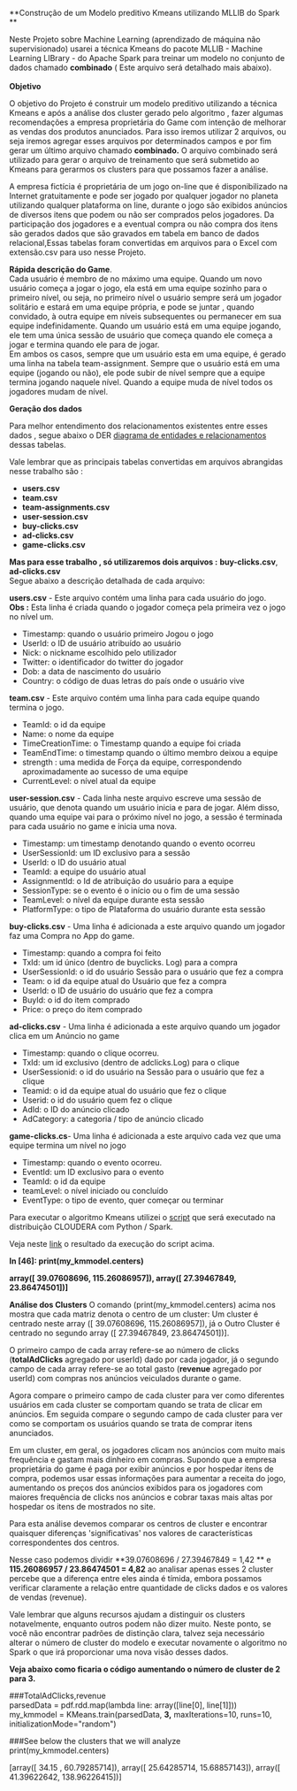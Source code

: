 **Construção de um Modelo preditivo Kmeans utilizando MLLIB do Spark **

Neste Projeto  sobre  Machine  Learning (aprendizado de máquina não supervisionado) usarei a técnica Kmeans do pacote MLLIB - Machine Learning LIBrary - do Apache Spark para treinar um modelo no conjunto de  dados chamado **combinado** ( Este arquivo será detalhado mais abaixo).<br/>                                
**Objetivo**<br/> 
 

 O objetivo do Projeto é construir um modelo preditivo utilizando a técnica Kmeans e após a análise dos cluster gerado pelo algoritmo , fazer algumas recomendações a empresa proprietária do Game com intenção de melhorar as vendas dos produtos anunciados. Para isso iremos utilizar 2 arquivos, ou seja iremos agregar esses arquivos por determinados campos e por fim gerar um último arquivo chamado **combinado.** O arquivo combinado será utilizado para gerar o arquivo de treinamento que será submetido ao Kmeans para gerarmos os clusters para que possamos fazer a análise.   

A empresa fictícia é proprietária de um jogo on-line que é disponibilizado na Internet gratuitamente e pode ser jogado por qualquer jogador no planeta utilizando qualquer plataforma on line, durante o jogo são exibidos anúncios de diversos itens que podem ou não ser comprados pelos jogadores. Da participação dos jogadores e a eventual compra ou não compra dos itens  são gerados dados que são gravados em tabela em banco de dados relacional,Essas tabelas foram convertidas em arquivos para o Excel com extensão.csv para  uso nesse Projeto.<br/>
 
**Rápida descrição do Game**.<br/>
Cada usuário é membro de no máximo uma equipe. Quando um novo usuário começa a jogar o jogo, ela está em uma equipe sozinho para o primeiro nível, ou seja, no primeiro nível o usuário sempre será um jogador solitário e estará em uma equipe própria, e pode se juntar , quando convidado,  à outra  equipe em níveis subsequentes ou permanecer em sua equipe indefinidamente.
Quando um usuário está em uma equipe jogando, ele tem uma única sessão de usuário que começa quando ele começa a jogar e termina quando ele para de jogar.<br/>
Em ambos os casos, sempre que um usuário esta em uma equipe, é gerado uma linha na tabela team-assignment. 
Sempre que o usuário está em uma equipe (jogando ou não), ele pode subir de nível sempre que a equipe termina jogando naquele nível.  Quando a equipe muda de nível todos os jogadores mudam de nível.<br/>

**Geração dos dados**<br/>

Para melhor entendimento dos relacionamentos existentes entre esses dados , segue abaixo o DER [diagrama de entidades e relacionamentos](https://github.com/pmoniz7/Modelo-DecisionTree-KNIME-/blob/master/Modelo-DER.PNG) dessas tabelas.<br/>
      						
Vale lembrar que as principais tabelas convertidas em  arquivos  abrangidas nesse trabalho são :<br/>
* **users.csv**<br/>
* **team.csv**<br/>
* **team-assignments.csv**<br/>
* **user-session.csv**<br/>
* **buy-clicks.csv**<br/>
* **ad-clicks.csv**<br/>
* **game-clicks.csv**<br/>

**Mas para esse trabalho , só utilizaremos dois arquivos :** 
**buy-clicks.csv**,  **ad-clicks.csv**<br/>
Segue abaixo a descrição detalhada de cada arquivo:<br/>

**users.csv** - Este arquivo contém uma linha para cada usuário do 
jogo.<br/>
**Obs :** Esta linha é criada quando o jogador começa pela primeira vez o jogo no nível um.<br/>
* Timestamp: quando o usuário primeiro Jogou o jogo<br/>
* UserId: o ID de usuário atribuído ao usuário<br/>
* Nick:     o nickname escolhido pelo  utilizador<br/>
* Twitter: o identificador do twitter do jogador<br/>
* Dob: a data de nascimento do usuário<br/>
* Country: o código de duas letras do país onde o usuário vive<br/>

**team.csv** - Este arquivo contém uma linha para cada equipe quando termina o jogo.<br/>
* TeamId: o id da equipe<br/>
* Name: o nome da equipe<br/>
* TimeCreationTime: o Timestamp quando a equipe foi criada<br/>
* TeamEndTime: o timestamp quando o último membro deixou a equipe<br/>
* strength : uma medida de Força da equipe, correspondendo aproximadamente ao sucesso de uma equipe<br/>
* CurrentLevel: o nível atual da equipe<br/>

**user-session.csv** - Cada linha neste arquivo escreve uma sessão de usuário, que denota quando um usuário inicia e  para de jogar. Além disso, quando uma equipe vai para o próximo nível no jogo, a sessão é terminada para cada usuário no game e inicia uma nova.<br/>
* Timestamp: um timestamp denotando quando o evento ocorreu<br/>
* UserSessionId: um ID exclusivo para a sessão<br/>
* UserId: o ID do usuário atual<br/>
* TeamId: a equipe do usuário atual<br/>
* AssignmentId:  o Id de atribuição do usuário para a equipe<br/>
* SessionType: se o evento é o início ou o fim de uma sessão<br/>
* TeamLevel: o nível da equipe durante esta sessão<br/>
* PlatformType: o tipo de Plataforma do usuário durante esta sessão<br/>

**buy-clicks.csv** - Uma linha é adicionada a este arquivo quando um jogador faz uma Compra no App do game.<br/>
* Timestamp: quando a compra foi feito<br/>
* TxId: um id único (dentro de buyclicks. Log) para a compra<br/>
* UserSessionId: o id do usuário Sessão para o usuário que fez a compra<br/>
* Team: o id da equipe atual do Usuário que fez a compra<br/>
* UserId: o ID de usuário do usuário que fez a compra<br/>
* BuyId: o id do item comprado<br/>
* Price: o preço do item comprado<br/>

**ad-clicks.csv** - Uma linha é adicionada a este arquivo quando um jogador clica em um
Anúncio no game<br/>
* Timestamp: quando o clique ocorreu.<br/>
* TxId: um id exclusivo (dentro de adclicks.Log) para o clique<br/>
* UserSessionid: o id do usuário na Sessão para o usuário que fez a clique<br/>
* Teamid: o id da equipe atual do usuário que fez o clique<br/>
* Userid: o id do usuário quem fez o clique<br/>
* AdId: o ID do anúncio clicado<br/> 
* AdCategory: a categoria / tipo de anúncio clicado<br/> 

**game-clicks.cs**- Uma linha é adicionada a este arquivo cada vez que uma equipe
termina um nível no jogo<br/>
* Timestamp: quando o evento ocorreu.<br/>
* EventId: um ID exclusivo para o evento<br/>
* TeamId: o id da equipe <br/>
* teamLevel: o nível iniciado ou concluído<br/>
* EventType: o tipo de evento, quer começar ou terminar<br/>
 
Para executar o algoritmo Kmeans utilizei o [script](https://github.com/pmoniz7/Modelo-K-means-com-Spark/blob/master/Script_Spark.md) que será executado na distribuição CLOUDERA com Python / Spark.


Veja neste [link](https://github.com/pmoniz7/Modelo-K-means-com-Spark/blob/master/Execu%C3%A7%C3%A3o%20do%20script.pdf) o resultado da execução do script acima.


**In [46]: print(my_kmmodel.centers)**


**array([  39.07608696,  115.26086957]), array([ 27.39467849,  23.86474501])]**
 
**Análise dos Clusters**
O comando (print(my_kmmodel.centers) acima nos mostra que cada matriz denota o centro de um cluster:
Um cluster é centrado neste array ([  39.07608696,  115.26086957]), já o Outro Cluster é centrado no segundo array ([ 27.39467849,  23.86474501])].

O primeiro campo de cada array refere-se ao número de clicks (**totalAdClicks** agregado por userId) dado por cada jogador, já o segundo campo de cada array refere-se ao total gasto (**revenue** agregado por userId) com compras nos anúncios veiculados durante o game.

Agora compare o primeiro campo de cada cluster para ver como diferentes usuários em cada cluster se comportam quando se trata de clicar em anúncios. Em seguida compare o segundo campo de cada cluster para ver como se comportam os usuários quando se trata de comprar itens anunciados.

Em um cluster, em geral, os jogadores clicam nos anúncios com muito mais frequência e gastam mais dinheiro em compras. Supondo que a empresa proprietária do game é paga por exibir anúncios e por hospedar itens de compra, podemos usar essas informações para aumentar a receita do jogo, aumentando os preços dos anúncios exibidos para os jogadores com maiores frequência de clicks nos anúncios e cobrar taxas mais altas por hospedar os itens de mostrados no site.

Para esta análise devemos comparar os centros de cluster e encontrar quaisquer diferenças 'significativas' nos valores de características correspondentes dos centros.

Nesse caso podemos dividir  **39.07608696 / 27.39467849 = 1,42 ** e  **115.26086957 / 23.86474501 = 4,82** ao analisar apenas esses 2 cluster percebe que a diferença entre eles ainda é tímida, embora possamos  verificar claramente a relação entre quantidade de clicks dados e os valores de vendas (revenue).

Vale lembrar que alguns recursos  ajudam a distinguir os clusters notavelmente, enquanto outros podem não dizer muito. Neste ponto, se você não encontrar padrões de distinção clara, talvez seja necessário  alterar o número de cluster do modelo e executar novamente o algoritmo no Spark o que irá proporcionar uma nova visão desses dados.

**Veja abaixo como ficaria o código aumentando o número de cluster de 2 para 3.**
   
###TotalAdClicks,revenue<br/>
parsedData = pdf.rdd.map(lambda line: array([line[0], line[1]]))<br/> 
my_kmmodel = KMeans.train(parsedData, **3,** maxIterations=10, runs=10, initializationMode="random")<br/>

###See below the clusters that we will analyze<br/>
print(my_kmmodel.centers)<br/>

[array([ 34.15      ,  60.79285714]), array([ 25.64285714,  15.68857143]), array([  41.39622642,  138.96226415])]


